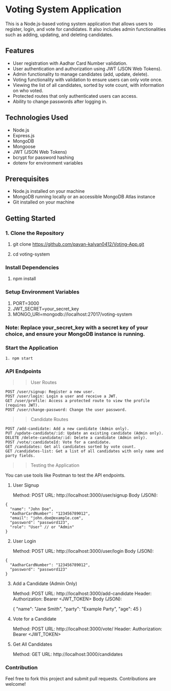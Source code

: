 # Voting System Application

This is a Node.js-based voting system application that allows users to register, login, and vote for candidates. It also includes admin functionalities such as adding, updating, and deleting candidates.

## Features

- User registration with Aadhar Card Number validation.
- User authentication and authorization using JWT (JSON Web Tokens).
- Admin functionality to manage candidates (add, update, delete).
- Voting functionality with validation to ensure users can only vote once.
- Viewing the list of all candidates, sorted by vote count, with information on who voted.
- Protected routes that only authenticated users can access.
- Ability to change passwords after logging in.

## Technologies Used

- Node.js
- Express.js
- MongoDB
- Mongoose
- JWT (JSON Web Tokens)
- bcrypt for password hashing
- dotenv for environment variables

## Prerequisites

- Node.js installed on your machine
- MongoDB running locally or an accessible MongoDB Atlas instance
- Git installed on your machine

## Getting Started

### 1. Clone the Repository

  1. git clone https://github.com/pavan-kalyan0412/Voting-App.git

  2. cd voting-system

### Install Dependencies
   1. npm install

### Setup Environment Variables
   1. PORT=3000
   2. JWT_SECRET=your_secret_key
   3. MONGO_URI=mongodb://localhost:27017/voting-system

 ### Note: Replace your_secret_key with a secret key of your choice, and ensure your MongoDB instance is running.

 ### Start the Application
    1. npm start


### API Endpoints
>> User Routes

    POST /user/signup: Register a new user.
    POST /user/login: Login a user and receive a JWT.
    GET /user/profile: Access a protected route to view the profile (requires JWT).
    POST /user/change-password: Change the user password.

>> Candidate Routes

    POST /add-candidate: Add a new candidate (Admin only).
    PUT /update-candidate/:id: Update an existing candidate (Admin only).
    DELETE /delete-candidate/:id: Delete a candidate (Admin only).
    POST /vote/:candidateId: Vote for a candidate.
    GET /candidates: Get all candidates sorted by vote count.
    GET /candidates-list: Get a list of all candidates with only name and party fields.

>> Testing the Application

You can use tools like Postman to test the API endpoints.
1. User Signup

    Method: POST
    URL: http://localhost:3000/user/signup
    Body (JSON):

  >>>>
    {
      "name": "John Doe",
      "AadharCardNumber": "123456789012",
      "email": "john.doe@example.com",
      "password": "password123",
      "role": "User" // or "Admin"
    }

2. User Login

    Method: POST
    URL: http://localhost:3000/user/login
    Body (JSON):

  >>> 
    {
      "AadharCardNumber": "123456789012",
      "password": "password123"
    }

3. Add a Candidate (Admin Only)

    Method: POST
    URL: http://localhost:3000/add-candidate
    Header:
        Authorization: Bearer <JWT_TOKEN>
    Body (JSON):

    >>>
    {
      "name": "Jane Smith",
      "party": "Example Party",
      "age": 45
    }

4. Vote for a Candidate

    Method: POST
    URL: http://localhost:3000/vote/<candidateId>
    Header:
        Authorization: Bearer <JWT_TOKEN>

5. Get All Candidates

    Method: GET
    URL: http://localhost:3000/candidates

### Contribution

Feel free to fork this project and submit pull requests. Contributions are welcome!
